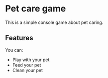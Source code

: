 # Pet care game
This is a simple console game about pet caring.

## Features
You can:
+ Play with your pet
+ Feed your pet
+ Clean your pet